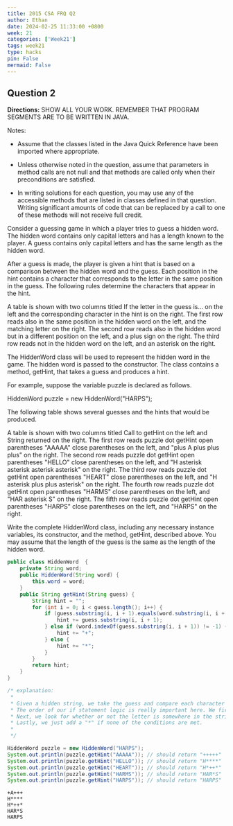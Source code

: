 ```yaml
---
title: 2015 CSA FRQ Q2
author: Ethan
date: 2024-02-25 11:33:00 +0800
week: 21
categories: ['Week21']
tags: week21
type: hacks
pin: False
mermaid: False
---
```


## Question 2

**Directions:** SHOW ALL YOUR WORK. REMEMBER THAT PROGRAM SEGMENTS ARE TO BE WRITTEN IN JAVA.

Notes:


 - Assume that the classes listed in the Java Quick Reference have been imported where appropriate.

 - Unless otherwise noted in the question, assume that parameters in method calls are not null and that methods are called only when their preconditions are satisfied.

 - In writing solutions for each question, you may use any of the accessible methods that are listed in classes defined in that question. Writing significant amounts of code that can be replaced by a call to one of these methods will not receive full credit.

Consider a guessing game in which a player tries to guess a hidden word. The hidden word contains only capital letters and has a length known to the player. A guess contains only capital letters and has the same length as the hidden word.

After a guess is made, the player is given a hint that is based on a comparison between the hidden word and the guess. Each position in the hint contains a character that corresponds to the letter in the same position in the guess. The following rules determine the characters that appear in the hint.

A table is shown with two columns titled If the letter in the guess is... on the left and the corresponding character in the hint is on the right. The first row reads also in the same position in the hidden word on the left, and the matching letter on the right. The second row reads also in the hidden word but in a different position on the left, and a plus sign on the right. The third row reads not in the hidden word on the left, and an asterisk on the right.

The HiddenWord class will be used to represent the hidden word in the game. The hidden word is passed to the constructor. The class contains a method, getHint, that takes a guess and produces a hint.

For example, suppose the variable puzzle is declared as follows.



HiddenWord puzzle = new HiddenWord("HARPS");


The following table shows several guesses and the hints that would be produced.

A table is shown with two columns titled Call to getHint on the left and String returned on the right. The first row reads puzzle dot getHint open parentheses "AAAAA" close parentheses on the left, and "plus A plus plus plus" on the right. The second row reads puzzle dot getHint open parentheses "HELLO" close parentheses on the left, and "H asterisk asterisk asterisk asterisk" on the right. The third row reads puzzle dot getHint open parentheses "HEART" close parentheses on the left, and "H asterisk plus plus asterisk" on the right. The fourth row reads puzzle dot getHint open parentheses "HARMS" close parentheses on the left, and "HAR asterisk S" on the right. The fifth row reads puzzle dot getHint open parentheses "HARPS" close parentheses on the left, and "HARPS" on the right.

Write the complete HiddenWord class, including any necessary instance variables, its constructor, and the method, getHint, described above. You may assume that the length of the guess is the same as the length of the hidden word.




```Java
public class HiddenWord  {
    private String word;
    public HiddenWord(String word) {
        this.word = word;
    }
    public String getHint(String guess) {
        String hint = "";
        for (int i = 0; i < guess.length(); i++) {
            if (guess.substring(i, i + 1).equals(word.substring(i, i + 1))) {
                hint += guess.substring(i, i + 1);
            } else if (word.indexOf(guess.substring(i, i + 1)) != -1) {
                hint += "+";
            } else {
                hint += "*";
            }
        }
        return hint;
    }
}

/* explanation:
 * 
 * Given a hidden string, we take the guess and compare each character of the guess with the hidden string.
 * The order of our if statement logic is really important here. We first check for a 1:1 match, adding the character to the hint.
 * Next, we look for whether or not the letter is somewhere in the string, adding a "+" to the hint.
 * Lastly, we just add a "*" if none of the conditions are met.
 * 
 */

HiddenWord puzzle = new HiddenWord("HARPS");
System.out.println(puzzle.getHint("AAAAA")); // should return "+++++"
System.out.println(puzzle.getHint("HELLO")); // should return "H****"
System.out.println(puzzle.getHint("HEART")); // should return "H*++*"
System.out.println(puzzle.getHint("HARMS")); // should return "HAR*S"
System.out.println(puzzle.getHint("HARPS")); // should return "HARPS"
```

    +A+++
    H****
    H*++*
    HAR*S
    HARPS

